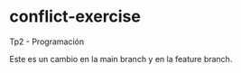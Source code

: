 # conflict-exercise
Tp2  - Programación

Este es un cambio en la main branch y en la feature branch.

